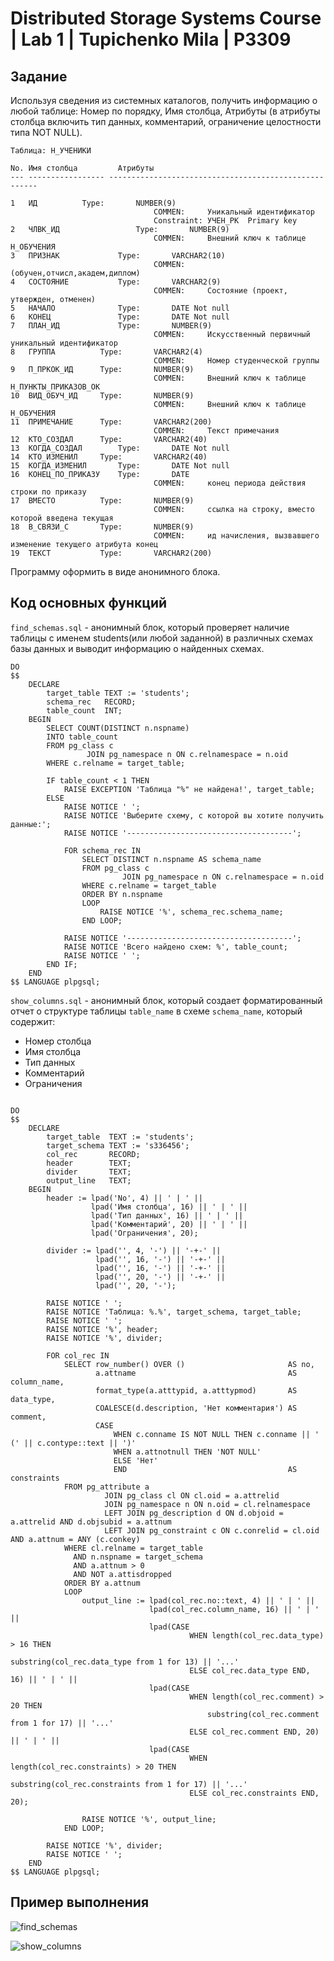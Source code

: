 # Distributed Storage Systems Course | Lab 1 | Tupichenko Mila | P3309

## Задание

Используя сведения из системных каталогов, получить информацию о любой таблице: Номер по порядку, Имя столбца,
Атрибуты (в атрибуты столбца включить тип данных, комментарий, ограничение целостности типа NOT NULL).

    Таблица: Н_УЧЕНИКИ

    No. Имя столбца 		Атрибуты
    --- ----------------- ------------------------------------------------------

    1	ИД			Type:		NUMBER(9)
                                    COMMEN:		Уникальный идентификатор
                                    Constraint:	УЧЕН_PK  Primary key
    2	ЧЛВК_ИД	                Type:		NUMBER(9)
                                    COMMEN:		Внешний ключ к таблице Н_ОБУЧЕНИЯ
    3	ПРИЗНАК		        Type:		VARCHAR2(10)
                                    COMMEN:		(обучен,отчисл,академ,диплом)
    4	СОСТОЯНИЕ	        Type:		VARCHAR2(9)
                                    COMMEN:		Состояние (проект, утвержден, отменен)
    5	НАЧАЛО		        Type:		DATE Not null
    6	КОНЕЦ		        Type:		DATE Not null
    7	ПЛАН_ИД		        Type:		NUMBER(9)
                                    COMMEN:		Искусственный первичный уникальный идентификатор
    8	ГРУППА			Type:		VARCHAR2(4)
                                    COMMEN:		Номер студенческой группы
    9	П_ПРКОК_ИД		Type:		NUMBER(9)
                                    COMMEN:		Внешний ключ к таблице Н_ПУНКТЫ_ПРИКАЗОВ_ОК
    10	ВИД_ОБУЧ_ИД		Type:		NUMBER(9)
                                    COMMEN:		Внешний ключ к таблице Н_ОБУЧЕНИЯ
    11	ПРИМЕЧАНИЕ		Type:		VARCHAR2(200)
                                    COMMEN:		Текст примечания
    12	КТО_СОЗДАЛ		Type:		VARCHAR2(40)
    13	КОГДА_СОЗДАЛ		Type:		DATE Not null
    14	КТО_ИЗМЕНИЛ		Type:		VARCHAR2(40)
    15	КОГДА_ИЗМЕНИЛ		Type:		DATE Not null
    16	КОНЕЦ_ПО_ПРИКАЗУ	Type:		DATE
                                    COMMEN:		конец периода действия строки по приказу
    17	ВМЕСТО			Type:		NUMBER(9)
                                    COMMEN:		ссылка на строку, вместо которой введена текущая
    18	В_СВЯЗИ_С		Type:		NUMBER(9)
                                    COMMEN:		ид начисления, вызвавшего изменение текущего атрибута конец
    19	ТЕКСТ			Type:		VARCHAR2(200)

Программу оформить в виде анонимного блока.

## Код основных функций

```find_schemas.sql``` - анонимный блок, который проверяет наличие таблицы с именем students(или любой заданной) в
различных схемах базы данных и выводит информацию о найденных схемах.

```postgresql
DO
$$
    DECLARE
        target_table TEXT := 'students';
        schema_rec   RECORD;
        table_count  INT;
    BEGIN
        SELECT COUNT(DISTINCT n.nspname)
        INTO table_count
        FROM pg_class c
                 JOIN pg_namespace n ON c.relnamespace = n.oid
        WHERE c.relname = target_table;

        IF table_count < 1 THEN
            RAISE EXCEPTION 'Таблица "%" не найдена!', target_table;
        ELSE
            RAISE NOTICE ' ';
            RAISE NOTICE 'Выберите схему, с которой вы хотите получить данные:';
            RAISE NOTICE '-------------------------------------';

            FOR schema_rec IN
                SELECT DISTINCT n.nspname AS schema_name
                FROM pg_class c
                         JOIN pg_namespace n ON c.relnamespace = n.oid
                WHERE c.relname = target_table
                ORDER BY n.nspname
                LOOP
                    RAISE NOTICE '%', schema_rec.schema_name;
                END LOOP;

            RAISE NOTICE '-------------------------------------';
            RAISE NOTICE 'Всего найдено схем: %', table_count;
            RAISE NOTICE ' ';
        END IF;
    END
$$ LANGUAGE plpgsql;
```

```show_columns.sql``` - анонимный блок, который создает форматированный отчет о структуре таблицы ```table_name``` в схеме ```schema_name```, который содержит:

- Номер столбца
- Имя столбца
- Тип данных
- Комментарий
- Ограничения

```postgresql

DO
$$
    DECLARE
        target_table  TEXT := 'students';
        target_schema TEXT := 's336456';
        col_rec       RECORD;
        header        TEXT;
        divider       TEXT;
        output_line   TEXT;
    BEGIN
        header := lpad('No', 4) || ' | ' ||
                  lpad('Имя столбца', 16) || ' | ' ||
                  lpad('Тип данных', 16) || ' | ' ||
                  lpad('Комментарий', 20) || ' | ' ||
                  lpad('Ограничения', 20);

        divider := lpad('', 4, '-') || '-+-' ||
                   lpad('', 16, '-') || '-+-' ||
                   lpad('', 16, '-') || '-+-' ||
                   lpad('', 20, '-') || '-+-' ||
                   lpad('', 20, '-');

        RAISE NOTICE ' ';
        RAISE NOTICE 'Таблица: %.%', target_schema, target_table;
        RAISE NOTICE ' ';
        RAISE NOTICE '%', header;
        RAISE NOTICE '%', divider;

        FOR col_rec IN
            SELECT row_number() OVER ()                       AS no,
                   a.attname                                  AS column_name,
                   format_type(a.atttypid, a.atttypmod)       AS data_type,
                   COALESCE(d.description, 'Нет комментария') AS comment,
                   CASE
                       WHEN c.conname IS NOT NULL THEN c.conname || ' (' || c.contype::text || ')'
                       WHEN a.attnotnull THEN 'NOT NULL'
                       ELSE 'Нет'
                       END                                    AS constraints
            FROM pg_attribute a
                     JOIN pg_class cl ON cl.oid = a.attrelid
                     JOIN pg_namespace n ON n.oid = cl.relnamespace
                     LEFT JOIN pg_description d ON d.objoid = a.attrelid AND d.objsubid = a.attnum
                     LEFT JOIN pg_constraint c ON c.conrelid = cl.oid AND a.attnum = ANY (c.conkey)
            WHERE cl.relname = target_table
              AND n.nspname = target_schema
              AND a.attnum > 0
              AND NOT a.attisdropped
            ORDER BY a.attnum
            LOOP
                output_line := lpad(col_rec.no::text, 4) || ' | ' ||
                               lpad(col_rec.column_name, 16) || ' | ' ||
                               lpad(CASE
                                        WHEN length(col_rec.data_type) > 16 THEN
                                            substring(col_rec.data_type from 1 for 13) || '...'
                                        ELSE col_rec.data_type END, 16) || ' | ' ||
                               lpad(CASE
                                        WHEN length(col_rec.comment) > 20 THEN
                                            substring(col_rec.comment from 1 for 17) || '...'
                                        ELSE col_rec.comment END, 20) || ' | ' ||
                               lpad(CASE
                                        WHEN length(col_rec.constraints) > 20 THEN
                                            substring(col_rec.constraints from 1 for 17) || '...'
                                        ELSE col_rec.constraints END, 20);

                RAISE NOTICE '%', output_line;
            END LOOP;

        RAISE NOTICE '%', divider;
        RAISE NOTICE ' ';
    END
$$ LANGUAGE plpgsql;
```

## Пример выполнения

![find_schemas](image/find_schemas.png)


![show_columns](image/show_columns.png)

